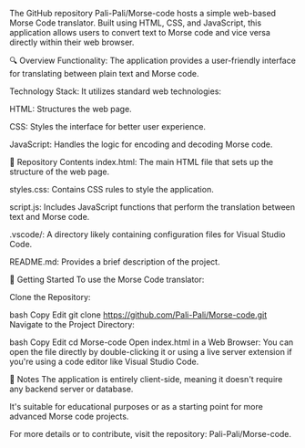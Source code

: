 The GitHub repository Pali-Pali/Morse-code hosts a simple web-based Morse Code translator. Built using HTML, CSS, and JavaScript, this application allows users to convert text to Morse code and vice versa directly within their web browser.

🔍 Overview
Functionality: The application provides a user-friendly interface for translating between plain text and Morse code.

Technology Stack: It utilizes standard web technologies:

HTML: Structures the web page.

CSS: Styles the interface for better user experience.

JavaScript: Handles the logic for encoding and decoding Morse code.

📁 Repository Contents
index.html: The main HTML file that sets up the structure of the web page.

styles.css: Contains CSS rules to style the application.

script.js: Includes JavaScript functions that perform the translation between text and Morse code.

.vscode/: A directory likely containing configuration files for Visual Studio Code.

README.md: Provides a brief description of the project.

🚀 Getting Started
To use the Morse Code translator:

Clone the Repository:

bash
Copy
Edit
git clone https://github.com/Pali-Pali/Morse-code.git
Navigate to the Project Directory:

bash
Copy
Edit
cd Morse-code
Open index.html in a Web Browser:
You can open the file directly by double-clicking it or using a live server extension if you're using a code editor like Visual Studio Code.

📌 Notes
The application is entirely client-side, meaning it doesn't require any backend server or database.

It's suitable for educational purposes or as a starting point for more advanced Morse code projects.

For more details or to contribute, visit the repository: Pali-Pali/Morse-code.
